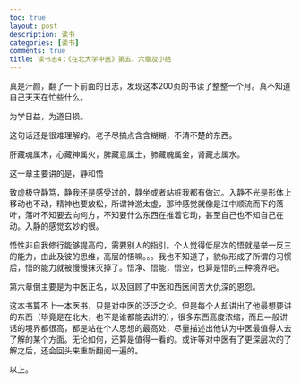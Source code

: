 ```yaml
---
toc: true
layout: post
description: 读书
categories: [读书]
comments: true
title: 读书志4：《在北大学中医》第五、六章及小结
---
```


真是汗颜，翻了一下前面的日志，发现这本200页的书读了整整一个月。真不知道自己天天在忙些什么。

为学日益，为道日损。

这句话还是很难理解的。老子尽搞点含含糊糊，不清不楚的东西。

肝藏魂属木，心藏神属火，脾藏意属土，肺藏魄属金，肾藏志属水。

这一章主要讲的是，静和悟

致虚极守静笃，静我还是感受过的，静坐或者站桩我都有做过。入静不光是形体上移动也不动，精神也要放松，所谓神游太虚，那种感觉就像是江中顺流而下的落叶，落叶不知要去向何方，不知要什么东西在推着它动，甚至自己也不知自己在动。入静的感觉玄妙的很。

悟性非自我修行能够提高的，需要别人的指引。个人觉得低层次的悟就是举一反三的能力，由此及彼的思维，高层的悟嘛。。。我也不知道了，貌似形成了所谓的习惯后，悟的能力就被慢慢抹灭掉了。悟净、悟能，悟空，也算是悟的三种境界吧。

第六章倒主要是为中医正名，以及回顾了中医和西医间苦大仇深的恩怨。

 

这本书算不上一本医书，只是对中医的泛泛之论。但是每个人却讲出了他最想要讲的东西（毕竟是在北大，也不是谁都能去讲的），很多东西高度浓缩，而且一般讲话的境界都很高，都是站在个人思想的最高处，尽量描述出他认为中医最值得人去了解的某个方面。无论如何，还算是值得一看的。或许等对中医有了更深层次的了解之后，还会回头来重新翻阅一遍的。

以上。
